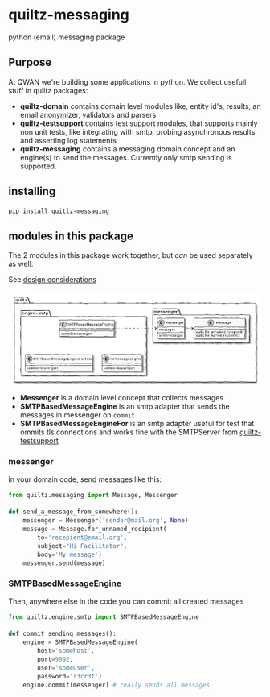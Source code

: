 # quiltz-messaging

python (email) messaging package 

## Purpose

At QWAN we're building some applications in python. We collect usefull stuff in
quiltz packages:

* **quiltz-domain** contains domain level modules like, entity id's, results, an
  email anonymizer, validators and parsers
* **quiltz-testsupport** contains test support modules, that supports mainly non
  unit tests, like integrating with smtp,  probing asynchronous results and
  asserting log statements
* **quiltz-messaging** contains a messaging domain concept and an engine(s) to
  send the messages. Currently only smtp sending is supported.

## installing 

```bash
pip install quitlz-messaging
```

## modules in this package

The 2 modules in this package work together, but _can_ be used separately as well. 

See [design considerations](doc/design-considerations)

<!--
@startuml messaging-component
skinparam {
  handwritten true
  monochrome true
}
package quiltz {
  package messenger {
    class Messenger {
      messages
      send(message)
    }
    class Message {
      static for_unnamed_recepient()
      static for_named_recepient()
    }
  }
  package engine.smtp {        
    class SMTPBasedMessageEngine {
      commit(messenger)
    }
    class NoMessageEngine {
      commit(messenger)
    }
    class SMTPBasedMessageEngineForTest {
      commit(messenger)
    }
  }
}
SMTPBasedMessageEngine -down[hidden]-> SMTPBasedMessageEngineForTest
SMTPBasedMessageEngineForTest -right[hidden]-> NoMessageEngine
SMTPBasedMessageEngine .right.> Messenger
Messenger o-right-> Message
@enduml

-->

![messaging-component](doc/images/messaging-component.png)

* **Messenger** is a domain level concept that collects messages
* **SMTPBasedMessageEngine** is an smtp adapter that sends the messages in messenger on `commit`
* **SMTPBasedMessageEngineFor** is an smtp adapter useful for test that ommits tls connections and works fine with the SMTPServer from [quiltz-testsupport](https://github.com/qwaneu/quiltz-testsupport)

### messenger

In your domain code, send messages like this:

```python
from quiltz.messaging import Message, Messenger

def send_a_message_from_somewhere():
    messenger = Messenger('sender@mail.org', None)
    message = Message.for_unnamed_recipient(
        to='recepient@email.org', 
        subject="Hi Facilitator", 
        body='My message')
    messenger.send(message)
```

### SMTPBasedMessageEngine

Then, anywhere else in the code you can commit all created messages

```python
from quiltz.engine.smtp import SMTPBasedMessageEngine

def commit_sending_messages():
    engine = SMTPBasedMessageEngine(
        host='somehost', 
        port=9992, 
        user='someuser', 
        password='s3cr3t')
    engine.commit(messenger) # really sends all messages 
```


